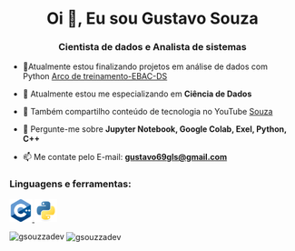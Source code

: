 <h1 align="center">Oi 👋, Eu sou Gustavo Souza</h1>
<h3 align="center">Cientista de dados e Analista de sistemas</h3>

- 🔭Atualmente estou finalizando projetos em análise de dados com Python [Arco de treinamento-EBAC-DS](https://github.com/GSouzzaDev/ARCO-DE-TREINAMENTO-2024.1-PYTHON-EBAC.-.git)

- 🌱 Atualmente estou me especializando em **Ciência de Dados**

- 👯 Também compartilho conteúdo de tecnologia no YouTube [Souza](https://www.youtube.com/@Souza-du8ww)

- 💬 Pergunte-me sobre **Jupyter Notebook, Google Colab, Exel, Python, C++**

- 📫 Me contate pelo E-mail: **gustavo69gls@gmail.com**

<p align="left">
</p>

<h3 align="left">Linguagens e ferramentas:</h3>
<p align="left"> <a href="https://www.w3schools.com/cpp/" target="_blank" rel="noreferrer"> <img src="https://raw.githubusercontent.com/devicons/devicon/master/icons/cplusplus/cplusplus-original.svg" alt="cplusplus" width="40" height="40"/> </a> <a href="https://www.python.org" target="_blank" rel="noreferrer"> <img src="https://raw.githubusercontent.com/devicons/devicon/master/icons/python/python-original.svg" alt="python" width="40" height="40"/></a> </p>

<p><img align="left" src="https://github-readme-stats.vercel.app/api/top-langs?username=gsouzzadev&show_icons=true&locale=en&layout=compact" alt="gsouzzadev" /></p>

<p>&nbsp;<img align="center" src="https://github-readme-stats.vercel.app/api?username=gsouzzadev&show_icons=true&locale=en" alt="gsouzzadev" /></p>



